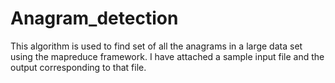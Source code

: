 # Anagram_detection

This algorithm is used to find set of all the anagrams in a large data set using the mapreduce framework. I have attached a sample input file and the output corresponding to that file.
